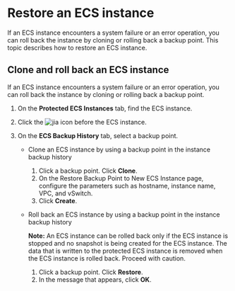 # Restore an ECS instance

If an ECS instance encounters a system failure or an error operation, you can roll back the instance by cloning or rolling back a backup point. This topic describes how to restore an ECS instance.

## Clone and roll back an ECS instance

If an ECS instance encounters a system failure or an error operation, you can roll back the instance by cloning or rolling back a backup point.

1.  On the **Protected ECS Instances** tab, find the ECS instance.

2.  Click the ![jia](https://static-aliyun-doc.oss-accelerate.aliyuncs.com/assets/img/en-US/8874887161/p261864.png) icon before the ECS instance.

3.  On the **ECS Backup History** tab, select a backup point.

    -   Clone an ECS instance by using a backup point in the instance backup history
        1.  Click a backup point. Click **Clone**.
        2.  On the Restore Backup Point to New ECS Instance page, configure the parameters such as hostname, instance name, VPC, and vSwitch.
        3.  Click **Create**.
    -   Roll back an ECS instance by using a backup point in the instance backup history

        **Note:** An ECS instance can be rolled back only if the ECS instance is stopped and no snapshot is being created for the ECS instance. The data that is written to the protected ECS instance is removed when the ECS instance is rolled back. Proceed with caution.

        1.  Click a backup point. Click **Restore**.
        2.  In the message that appears, click **OK**.

